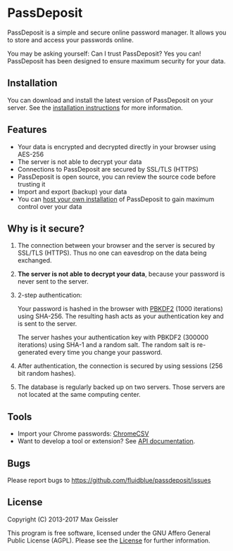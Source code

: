 # PassDeposit

PassDeposit is a simple and secure online password manager.
It allows you to store and access your passwords online.

You may be asking yourself: Can I trust PassDeposit? Yes you can!
PassDeposit has been designed to ensure maximum security for your data.


## Installation

You can download and install the latest version of PassDeposit on your server.
See the [installation instructions](INSTALL.md#passdeposit-installation) for more information.


## Features

* Your data is encrypted and decrypted directly in your browser using AES-256
* The server is not able to decrypt your data
* Connections to PassDeposit are secured by SSL/TLS (HTTPS)
* PassDeposit is open source, you can review the source code before trusting it
* Import and export (backup) your data
* You can [host your own installation](INSTALL.md#passdeposit-installation) of PassDeposit to gain maximum control over your data


## Why is it secure?

1. The connection between your browser and the server is secured by SSL/TLS (HTTPS). Thus no one can eavesdrop on the data being exchanged.

2. **The server is not able to decrypt your data**, because your password is never sent to the server.

3. 2-step authentication:

	Your password is hashed in the browser with [PBKDF2](http://en.wikipedia.org/wiki/PBKDF2) (1000 iterations) using SHA-256. The resulting hash acts as your authentication key and is sent to the server.

	The server hashes your authentication key with PBKDF2 (300000 iterations) using SHA-1 and a random salt. The random salt is re-generated every time you change your password.

4. After authentication, the connection is secured by using sessions (256 bit random hashes).

5. The database is regularly backed up on two servers. Those servers are not located at the same computing center.


## Tools

* Import your Chrome passwords: [ChromeCSV](https://github.com/cfstras/chromecsv)
* Want to develop a tool or extension? See [API documentation](API.md#passdeposit-api).


## Bugs

Please report bugs to <https://github.com/fluidblue/passdeposit/issues>


## License

Copyright (C) 2013-2017 Max Geissler

This program is free software, licensed under the GNU Affero General Public License (AGPL).
Please see the [License](LICENSE.md) for further information.
